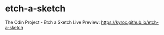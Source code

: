 # etch-a-sketch
The Odin Project - Etch a Sketch
Live Preview: https://kyroc.github.io/etch-a-sketch
